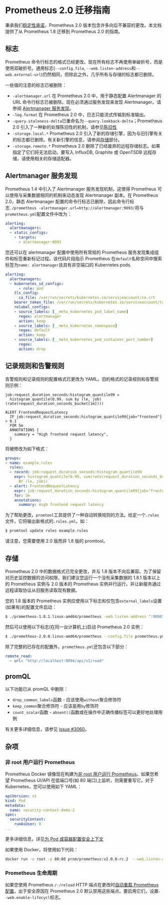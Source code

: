 # Prometheus 2.0 迁移指南

秉承我们[稳定性承诺](https://prometheus.io/blog/2016/07/18/prometheus-1-0-released/#fine-print)，Prometheus 2.0 版本包含许多向后不兼容的更改。本文档提供了从 Prometheus 1.8 迁移到 Prometheus 2.0 的指南。

## 标志 <a href="#flags" id="flags"></a>

Prometheus 命令行标志的格式已经更改。现在所有标志不再使用单破折号，而是使用双破折号。通用标志(`--config.file`, `--web.listen-address`和`--web.external-url`)仍然相同，但除此之外，几乎所有与存储的标志都已删除。

一些值的注意的标志已被删除：

* `-alertmanager.url` 在 Prometheus 2.0 中，用于静态配置 Alertmanager 的 URL 命令行标志已被删除。现在必须通过服务发现来发现 Alertmanager。请参阅 [Alertmanager 服务发现](migration.md#alertmanager-service-discovery)。
* `-log.format` 在 Prometheus 2.0 中，日志只能流式传输到标准输出。
* `-query.staleness-delta`已重命名为`--query.lookback-delta`；Prometheus 2.0 引入了一种新的处理陈旧性的机制，请参见[陈旧性](querying/basics.md#staleness)
* `-storage.local.*` Prometheus 2.0 引入了新的存储引擎，因为与旧引擎有关的标志都已删除。有关新引擎的信息，请参阅[存储](https://prometheus.io/docs/prometheus/latest/migration/#storage)部分。
* `-storage.remote.*` Prometheus 2.0 删除了已经废弃的远程存储标志。如果指定了它们将无法启动。要写入 InfluxDB, Graphite 或 OpenTSDB 远程存储，请使用相关的存储适配器。

## Alertmanager 服务发现 <a href="#alertmanager-service-discovery" id="alertmanager-service-discovery"></a>

Prometheus 1.4 中引入了 Alertmanager 服务发现机制，这使得 Prometheus 可以使用与采集数据相同的机制来动态发现 Alertmanager 副本。在 Prometheus 2.0，静态 Alertmanager 配置的命令行标志已删除，因此命令行标志`./prometheus -alertmanager.url=http://alertmanager:9093/`将与`prometheus.yml`配置文件中改为：

```yaml
alerting:
  alertmanagers:
  - static_configs:
    - targets:
      - alertmanager:9093
```

您还可以在 alertmanager 配置中使用所有常规的 Prometheus 服务发现集成组件和标签重新标记过程。该代码片段指示 Prometheus 在`default`名称空间中搜索标签为`name: alertmanager`且具有非空端口的 Kubernetes pods.

```yaml
alerting:
  alertmanagers:
  - kubernetes_sd_configs:
      - role: pod
    tls_config:
      ca_file: /var/run/secrets/kubernetes.io/serviceaccount/ca.crt
    bearer_token_file: /var/run/secrets/kubernetes.io/serviceaccount/token
    relabel_configs:
    - source_labels: [__meta_kubernetes_pod_label_name]
      regex: alertmanager
      action: keep
    - source_labels: [__meta_kubernetes_namespace]
      regex: default
      action: keep
    - source_labels: [__meta_kubernetes_pod_container_port_number]
      regex:
      action: drop
```

## 记录规则和告警规则 <a href="#recording-rules-and-alerts" id="recording-rules-and-alerts"></a>

告警规则和记录规则的配置格式已更改为 YAML。旧的格式的记录规则和告警规则示例：

```
job:request_duration_seconds:histogram_quantile99 =
  histogram_quantile(0.99, sum by (le, job) (rate(request_duration_seconds_bucket[1m])))

ALERT FrontendRequestLatency
  IF job:request_duration_seconds:histogram_quantile99{job="frontend"} > 0.1
  FOR 5m
  ANNOTATIONS {
    summary = "High frontend request latency",
  }
```

将被修改为如下格式：

```yaml
groups:
- name: example.rules
  rules:
  - record: job:request_duration_seconds:histogram_quantile99
    expr: histogram_quantile(0.99, sum(rate(request_duration_seconds_bucket[1m]))
      BY (le, job))
  - alert: FrontendRequestLatency
    expr: job:request_duration_seconds:histogram_quantile99{job="frontend"} > 0.1
    for: 5m
    annotations:
      summary: High frontend request latency
```

为了帮助更改，`promtool`工具提供了一种自动转换规则的方法。给定一个`.rules`文件，它将输出新格式的`.rules.yml`。如：

```bash
$ promtool update rules example.rules
```

请注意，您需要使用 2.0 版而非 1.8 版的 promtool。

## 存储 <a href="#storage" id="storage"></a>

Prometheus 2.0 中的数据格式已完全更改，并与 1.8 版本不向后兼容。为了保留对历史监控数据的访问权限，我们建议您运行一个没有采集数据的 1.8.1 版本以上的 Prometheus 实例与 2.0 版本的 Prometheus 实例并行运行，并让新服务通过远程读取协议从旧服务读取现有数据。

您的 1.8 版本的 Prometheus 实例应使用以下标志和仅包含`external_labels`设置(如果有)的配置文件启动：

```bash
$ ./prometheus-1.8.1.linux-amd64/prometheus -web.listen-address ":9094" -config.file old.yml
```

然后可以使用以下标志(在同一台计算机上)启动 Prometheus 2.0 实例：

```bash
$ ./prometheus-2.0.0.linux-amd64/prometheus --config.file prometheus.yml
```

除了完整的已存在的配置外，`prometheus.yml`还包含以下部分：

```yaml
remote_read:
  - url: "http://localhost:9094/api/v1/read"
```

## promQL

以下功能已从 promQL 中删除：

* `drop_common_labels`函数 - 应该使用`without`聚合修饰符
* `keep_common`聚合修饰符 - 应该是用`by`修饰符
* `count_scalar`函数 - `absent()`函数或在操作中正确传播标签可以更好地处理用例

有关更多详细信息，请参见 [issue #3060](https://github.com/prometheus/prometheus/issues/3060)。

## 杂项 <a href="#miscellaneous" id="miscellaneous"></a>

### 非 root 用户运行 Prometheus <a href="#prometheus-non-root-user" id="prometheus-non-root-user"></a>

Prometheus Docker 镜像现在构建为[非 root 用户运行 Prometheus](https://github.com/prometheus/prometheus/pull/2859)。如果您希望 Prometheus UI/API 在低端口号(如 80 端口)上监听，则需要重写它。对于 Kubernetes，您可以使用如下 YAML：

```yaml
apiVersion: v1
kind: Pod
metadata:
  name: security-context-demo-2
spec:
  securityContext:
    runAsUser: 0
...
```

更多详细信息，详见[为 Pod 或容器配置安全上下文](https://kubernetes.io/docs/tasks/configure-pod-container/security-context/)

如果使用 Docker，将使用如下代码：

```bash
docker run -u root -p 80:80 prom/prometheus:v2.0.0-rc.2  --web.listen-address :80
```

### Prometheus 生命周期 <a href="#prometheus-lifecycle" id="prometheus-lifecycle"></a>

如果您使用 Prometheus `/-/reload` HTTP 端点在更改时[自动重载 Prometheus 配置](configuration/configuration.md)，出于安全原因在 Prometheus 2.0 默认禁用这些端点。要启用它们，设置`--web.enable-lifecycl`标志。
